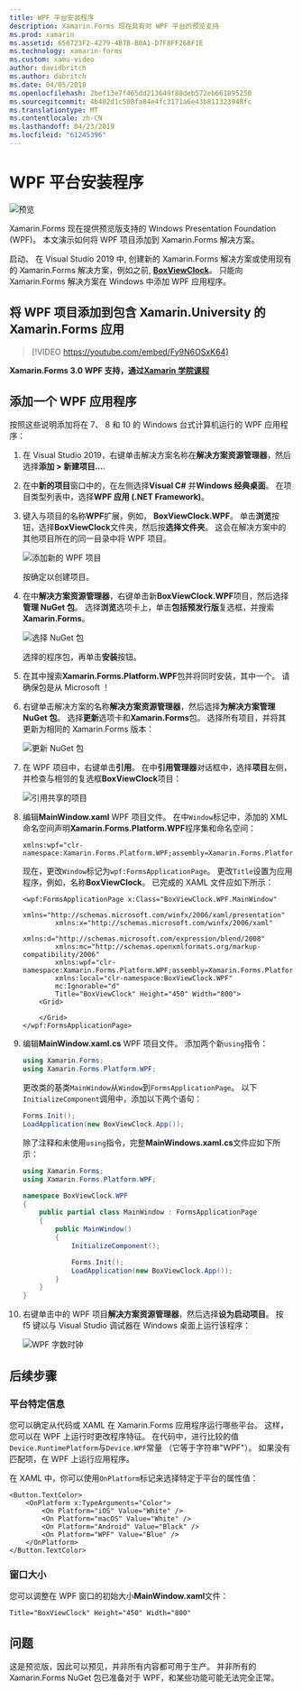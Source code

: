 ```yaml
---
title: WPF 平台安装程序
description: Xamarin.Forms 现在具有对 WPF 平台的预览支持
ms.prod: xamarin
ms.assetid: 650723F2-4279-4B7B-B0A1-D7F8FF26BF1E
ms.technology: xamarin-forms
ms.custom: xamu-video
author: davidbritch
ms.author: dabritch
ms.date: 04/05/2018
ms.openlocfilehash: 2bef13e7f465dd213649f88deb572eb661895250
ms.sourcegitcommit: 4b402d1c508fa84e4fc3171a6e43b811323948fc
ms.translationtype: MT
ms.contentlocale: zh-CN
ms.lasthandoff: 04/23/2019
ms.locfileid: "61245396"
---
```

# <a name="wpf-platform-setup"></a>WPF 平台安装程序

![预览](~/media/shared/preview.png)

Xamarin.Forms 现在提供预览版支持的 Windows Presentation Foundation (WPF)。 本文演示如何将 WPF 项目添加到 Xamarin.Forms 解决方案。

启动、 在 Visual Studio 2019 中, 创建新的 Xamarin.Forms 解决方案或使用现有的 Xamarin.Forms 解决方案，例如之前, [ **BoxViewClock**](https://developer.xamarin.com/samples/xamarin-forms/BoxView/BoxViewClock/)。 只能向 Xamarin.Forms 解决方案在 Windows 中添加 WPF 应用程序。

## <a name="add-a-wpf-project-to-a-xamarinforms-app-with-xamarinuniversity"></a>将 WPF 项目添加到包含 Xamarin.University 的 Xamarin.Forms 应用

> [!VIDEO https://youtube.com/embed/Fy9N6OSxK64]

**Xamarin.Forms 3.0 WPF 支持，通过[Xamarin 学院课程](https://university.xamarin.com/)**

## <a name="adding-a-wpf-app"></a>添加一个 WPF 应用程序

按照这些说明添加将在 7、 8 和 10 的 Windows 台式计算机运行的 WPF 应用程序：

1. 在 Visual Studio 2019，右键单击解决方案名称在**解决方案资源管理器**，然后选择**添加 > 新建项目...**.

2. 在中**新的项目**窗口中的，在左侧选择**Visual C#** 并**Windows 经典桌面**。 在项目类型列表中，选择**WPF 应用 (.NET Framework)**。 

3. 键入与项目的名称**WPF**扩展，例如， **BoxViewClock.WPF**。 单击**浏览**按钮，选择**BoxViewClock**文件夹，然后按**选择文件夹**。 这会在解决方案中的其他项目所在的同一目录中将 WPF 项目。

    ![添加新的 WPF 项目](wpf-images/add-new-project.png "添加新的 WPF 项目")

    按确定以创建项目。

4. 在中**解决方案资源管理器**，右键单击新**BoxViewClock.WPF**项目，然后选择**管理 NuGet 包**。 选择**浏览**选项卡上，单击**包括预发行版**复选框，并搜索**Xamarin.Forms**。

    ![选择 NuGet 包](wpf-images/select-nuget-package.png "选择 NuGet 包")

    选择的程序包，再单击**安装**按钮。

5. 在其中搜索**Xamarin.Forms.Platform.WPF**包并将同时安装，其中一个。 请确保包是从 Microsoft ！

6. 右键单击解决方案的名称**解决方案资源管理器**，然后选择**为解决方案管理 NuGet 包**。 选择**更新**选项卡和**Xamarin.Forms**包。 选择所有项目，并将其更新为相同的 Xamarin.Forms 版本：

    ![更新 NuGet 包](wpf-images/update-nuget-package.png "更新 NuGet 包") 

7. 在 WPF 项目中，右键单击**引用**。 在中**引用管理器**对话框中，选择**项目**左侧，并检查与相邻的复选框**BoxViewClock**项目：

    ![引用共享的项目](wpf-images/reference-shared-project.png "引用共享的项目")

8. 编辑**MainWindow.xaml** WPF 项目文件。 在中`Window`标记中，添加的 XML 命名空间声明**Xamarin.Forms.Platform.WPF**程序集和命名空间：

    ```xaml
    xmlns:wpf="clr-namespace:Xamarin.Forms.Platform.WPF;assembly=Xamarin.Forms.Platform.WPF"
    ```

    现在，更改`Window`标记为`wpf:FormsApplicationPage`。 更改`Title`设置为应用程序，例如，名称**BoxViewClock**。 已完成的 XAML 文件应如下所示：

    ```xaml
    <wpf:FormsApplicationPage x:Class="BoxViewClock.WPF.MainWindow"
            xmlns="http://schemas.microsoft.com/winfx/2006/xaml/presentation"
            xmlns:x="http://schemas.microsoft.com/winfx/2006/xaml"
            xmlns:d="http://schemas.microsoft.com/expression/blend/2008"
            xmlns:mc="http://schemas.openxmlformats.org/markup-compatibility/2006"
            xmlns:wpf="clr-namespace:Xamarin.Forms.Platform.WPF;assembly=Xamarin.Forms.Platform.WPF"
            xmlns:local="clr-namespace:BoxViewClock.WPF"
            mc:Ignorable="d"
            Title="BoxViewClock" Height="450" Width="800">
        <Grid>
        
        </Grid>
    </wpf:FormsApplicationPage>
    ```

9. 编辑**MainWindow.xaml.cs** WPF 项目文件。 添加两个新`using`指令：

    ```csharp
    using Xamarin.Forms;
    using Xamarin.Forms.Platform.WPF;
    ```

    更改类的基类`MainWindow`从`Window`到`FormsApplicationPage`。 以下`InitializeComponent`调用中，添加以下两个语句：

    ```csharp
    Forms.Init();
    LoadApplication(new BoxViewClock.App());
    ```
    
    除了注释和未使用`using`指令，完整**MainWindows.xaml.cs**文件应如下所示：

    ```csharp
    using Xamarin.Forms;
    using Xamarin.Forms.Platform.WPF;

    namespace BoxViewClock.WPF
    {
        public partial class MainWindow : FormsApplicationPage
        {
            public MainWindow()
            {
                InitializeComponent();

                Forms.Init();
                LoadApplication(new BoxViewClock.App());
            }
        }
    }
    ```

10. 右键单击中的 WPF 项目**解决方案资源管理器**，然后选择**设为启动项目**。 按 f5 键以与 Visual Studio 调试器在 Windows 桌面上运行该程序：

    ![WPF 字数时钟](wpf-images/wpf-boxviewclock.png "WPF 字数时钟" )

## <a name="next-steps"></a>后续步骤

### <a name="platform-specifics"></a>平台特定信息

您可以确定从代码或 XAML 在 Xamarin.Forms 应用程序运行哪些平台。 这样，您可以在 WPF 上运行时更改程序特征。 在代码中，进行比较的值`Device.RuntimePlatform`与`Device.WPF`常量 （它等于字符串"WPF"）。 如果没有匹配项，在 WPF 上运行应用程序。

在 XAML 中，你可以使用`OnPlatform`标记来选择特定于平台的属性值：

```xaml
<Button.TextColor>
    <OnPlatform x:TypeArguments="Color">
        <On Platform="iOS" Value="White" />
        <On Platform="macOS" Value="White" />
        <On Platform="Android" Value="Black" />
        <On Platform="WPF" Value="Blue" />
    </OnPlatform>
</Button.TextColor>
```

### <a name="window-size"></a>窗口大小

您可以调整在 WPF 窗口的初始大小**MainWindow.xaml**文件：

```xaml
Title="BoxViewClock" Height="450" Width="800"
```

## <a name="issues"></a>问题

这是预览版，因此可以预见，并非所有内容都可用于生产。 并非所有的 Xamarin.Forms NuGet 包已准备对于 WPF，和某些功能可能无法完全正常。

